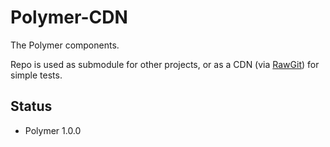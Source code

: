# Polymer-CDN

The Polymer components.

Repo is used as submodule for other projects,
or as a CDN (via [RawGit](https://www.rawgit.com)) for simple tests.

## Status

- Polymer 1.0.0


